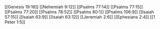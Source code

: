 [[Genesis 19:16]]
[[Nehemiah 9:12]]
[[Psalms 77:14]]
[[Psalms 77:15]]
[[Psalms 77:20]]
[[Psalms 78:52]]
[[Psalms 80:1]]
[[Psalms 106:9]]
[[Isaiah 57:15]]
[[Isaiah 63:9]]
[[Isaiah 63:12]]
[[Jeremiah 2:6]]
[[Ephesians 2:4]]
[[1 Peter 1:5]]

